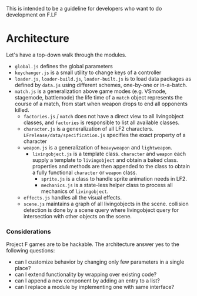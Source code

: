 This is intended to be a guideline for developers who want to do development on F.LF

# Architecture
Let's have a top-down walk through the modules.
- `global.js` defines the global parameters
- `keychanger.js` is a small utility to change keys of a controller
- `loader.js`, `loader-build.js`, `loader-built.js` is to load data packages as defined by `data.js` using different schemes, one-by-one or in-a-batch.
- `match.js` is a generalization above game modes (e.g. VSmode, stagemode, battlemode)
	the life time of a `match` object represents the course of a match, from start when weapon drops to end all opponents killed.
	- `factories.js` / `match` does not have a direct view to all livingobject classes, and `factories` is responsible to list all available classes.
	- `character.js` is a generalization of all LF2 characters. `LFrelease/data/specification.js` specifies the exact property of a character
	- `weapon.js` is a generalization of `heavyweapon` and `lightweapon`.
		- `livingobject.js` is a template class. `character` and `weapon` each supply a template to `livingobject` and obtain a baked class. properties and methods are then appended to the class to obtain a fully functional `character` or `weapon` class.
			- `sprite.js` is a class to handle sprite animation needs in LF2.
			- `mechanics.js` is a state-less helper class to process all mechanics of `livingobject`.
	- `effects.js` handles all the visual effects.
	- `scene.js` maintains a graph of all livingobjects in the scene. collision detection is done by a scene query where livingobject query for intersection with other objects on the scene.

### Considerations
Project F games are to be hackable. The architecture answer yes to the following questions:
- can I customize behavior by changing only few parameters in a single place?
- can I extend functionality by wrapping over existing code?
- can I append a new component by adding an entry to a list?
- can I replace a module by implementing one with same interface?
